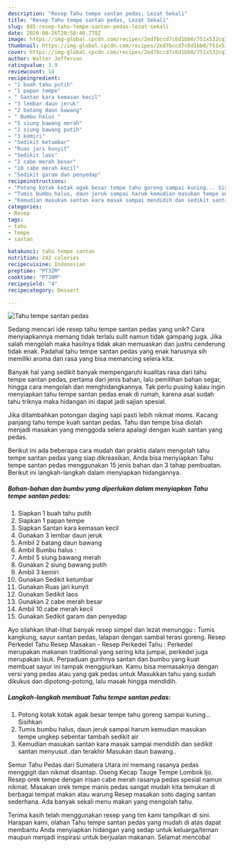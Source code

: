 ```yaml
---
description: "Resep Tahu tempe santan pedas, Lezat Sekali"
title: "Resep Tahu tempe santan pedas, Lezat Sekali"
slug: 885-resep-tahu-tempe-santan-pedas-lezat-sekali
date: 2020-08-26T20:58:40.778Z
image: https://img-global.cpcdn.com/recipes/2ed7bccd7c6d1bb0/751x532cq70/tahu-tempe-santan-pedas-foto-resep-utama.jpg
thumbnail: https://img-global.cpcdn.com/recipes/2ed7bccd7c6d1bb0/751x532cq70/tahu-tempe-santan-pedas-foto-resep-utama.jpg
cover: https://img-global.cpcdn.com/recipes/2ed7bccd7c6d1bb0/751x532cq70/tahu-tempe-santan-pedas-foto-resep-utama.jpg
author: Walter Jefferson
ratingvalue: 3.9
reviewcount: 14
recipeingredient:
- "1 buah tahu putih"
- "1 papan tempe"
- " Santan kara kemasan kecil"
- "3 lembar daun jeruk"
- "2 batang daun bawang"
- " Bumbu halus "
- "5 siung bawang merah"
- "2 siung bawang putih"
- "3 kemiri"
- "Sedikit ketumbar"
- "Ruas jari kunyit"
- "Sedikit laos"
- "2 cabe merah besar"
- "10 cabe merah kecil"
- "Sedikit garam dan penyedap"
recipeinstructions:
- "Potong kotak kotak agak besar tempe tahu goreng sampai kuning... Sisihkan"
- "Tumis bumbu halus, daun jeruk sampai harum kemudian masukan tempe ungkep sebentar tambah sedikit air"
- "Kemudian masukan santan kara masak sampai mendidih dan sedikit santan menyusut..dan terakhir Masukan daun bawang.."
categories:
- Resep
tags:
- tahu
- tempe
- santan

katakunci: tahu tempe santan 
nutrition: 242 calories
recipecuisine: Indonesian
preptime: "PT32M"
cooktime: "PT38M"
recipeyield: "4"
recipecategory: Dessert

---
```



![Tahu tempe santan pedas](https://img-global.cpcdn.com/recipes/2ed7bccd7c6d1bb0/751x532cq70/tahu-tempe-santan-pedas-foto-resep-utama.jpg)

Sedang mencari ide resep tahu tempe santan pedas yang unik? Cara menyiapkannya memang tidak terlalu sulit namun tidak gampang juga. Jika salah mengolah maka hasilnya tidak akan memuaskan dan justru cenderung tidak enak. Padahal tahu tempe santan pedas yang enak harusnya sih memiliki aroma dan rasa yang bisa memancing selera kita.

Banyak hal yang sedikit banyak mempengaruhi kualitas rasa dari tahu tempe santan pedas, pertama dari jenis bahan, lalu pemilihan bahan segar, hingga cara mengolah dan menghidangkannya. Tak perlu pusing kalau ingin menyiapkan tahu tempe santan pedas enak di rumah, karena asal sudah tahu triknya maka hidangan ini dapat jadi sajian spesial.

Jika ditambahkan potongan daging sapi pasti lebih nikmat moms. Kacang panjang tahu tempe kuah santan pedas. Tahu dan tempe bisa diolah menjadi masakan yang menggoda selera apalagi dengan kuah santan yang pedas.


Berikut ini ada beberapa cara mudah dan praktis dalam mengolah tahu tempe santan pedas yang siap dikreasikan. Anda bisa menyiapkan Tahu tempe santan pedas menggunakan 15 jenis bahan dan 3 tahap pembuatan. Berikut ini langkah-langkah dalam menyiapkan hidangannya.

<!--inarticleads1-->

##### Bahan-bahan dan bumbu yang diperlukan dalam menyiapkan Tahu tempe santan pedas:

1. Siapkan 1 buah tahu putih
1. Siapkan 1 papan tempe
1. Siapkan  Santan kara kemasan kecil
1. Gunakan 3 lembar daun jeruk
1. Ambil 2 batang daun bawang
1. Ambil  Bumbu halus :
1. Ambil 5 siung bawang merah
1. Gunakan 2 siung bawang putih
1. Ambil 3 kemiri
1. Gunakan Sedikit ketumbar
1. Gunakan Ruas jari kunyit
1. Gunakan Sedikit laos
1. Gunakan 2 cabe merah besar
1. Ambil 10 cabe merah kecil
1. Gunakan Sedikit garam dan penyedap


Ayo silahkan lihat-lihat banyak resep simpel dan lezat menunggu : Tumis kangkung, sayur santan pedas, lalapan dengan sambal terasi goreng. Resep Perkedel Tahu Resep Masakan - Resep Perkedel Tahu : Perkedel merupakan makanan traditional yang sering kita jumpai, perkedel juga merupakan lauk. Perpaduan gurihnya santan dan bumbu yang kuat membuat sayur ini tampak menggiurkan. Kamu bisa memasaknya dengan versi yang pedas atau yang gak pedas untuk Masukkan tahu yang sudah dikukus dan dipotong-potong, lalu masak hingga mendidih. 

<!--inarticleads2-->

##### Langkah-langkah membuat Tahu tempe santan pedas:

1. Potong kotak kotak agak besar tempe tahu goreng sampai kuning... Sisihkan
1. Tumis bumbu halus, daun jeruk sampai harum kemudian masukan tempe ungkep sebentar tambah sedikit air
1. Kemudian masukan santan kara masak sampai mendidih dan sedikit santan menyusut..dan terakhir Masukan daun bawang..


Semur Tahu Pedas dari Sumatera Utara ini memang rasanya pedas menggigit dan nikmat disantap. Oseng Kecap Tauge Tempe Lombok Ijo. Resep orek tempe dengan irisan cabe merah rasanya pedas spesial namun nikmat. Masakan orek tempe manis pedas sangat mudah kita temukan di berbagai tempat makan atau warung Resep masakan soto daging santan sederhana. Ada banyak sekali menu makan yang mengolah tahu. 

Terima kasih telah menggunakan resep yang tim kami tampilkan di sini. Harapan kami, olahan Tahu tempe santan pedas yang mudah di atas dapat membantu Anda menyiapkan hidangan yang sedap untuk keluarga/teman maupun menjadi inspirasi untuk berjualan makanan. Selamat mencoba!
